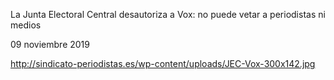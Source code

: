 La Junta Electoral Central desautoriza a Vox: no puede vetar a periodistas ni medios

09 noviembre 2019

http://sindicato-periodistas.es/wp-content/uploads/JEC-Vox-300x142.jpg

